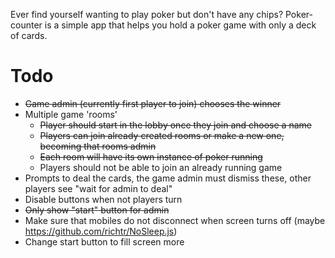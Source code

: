 Ever find yourself wanting to play poker but don't have any chips? Poker-counter is a simple app that helps you hold a poker game with only a deck of cards.

# Todo
- ~~Game admin (currently first player to join) chooses the winner~~
- Multiple game 'rooms'
  - ~~Player should start in the lobby once they join and choose a name~~
  - ~~Players can join already created rooms or make a new one, becoming that rooms admin~~
  - ~~Each room will have its own instance of poker running~~
  - Players should not be able to join an already running game
- Prompts to deal the cards, the game admin must dismiss these, other players see "wait for admin to deal"
- Disable buttons when not players turn
- ~~Only show "start" button for admin~~
- Make sure that mobiles do not disconnect when screen turns off (maybe https://github.com/richtr/NoSleep.js)
- Change start button to fill screen more